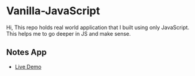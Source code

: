 # Vanilla-JavaScript
Hi, This repo holds real world application that I built using only JavaScript.
This helps me to go deeper in JS and make sense. 
## Notes App
- [Live Demo](https://mohamed-khaled-todo.netlify.app/)
